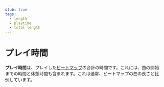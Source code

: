 ```yaml
---
stub: true
tags:
  - length
  - playtime
  - total length
---
```


# プレイ時間

**プレイ時間**は、プレイした[ビートマップ](/wiki/Beatmap)の合計の時間です。これには、曲の開始までの時間と休憩時間も含まれます。これは通常、ビートマップの曲の長さと比例しています。

